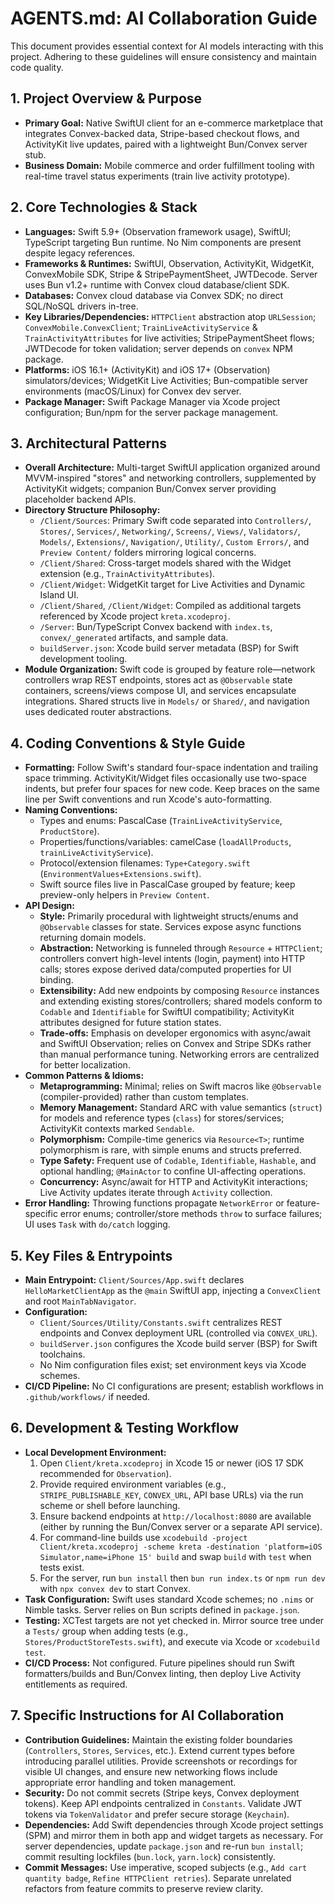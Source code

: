 # AGENTS.md: AI Collaboration Guide

This document provides essential context for AI models interacting with this project. Adhering to these guidelines will ensure consistency and maintain code quality.

## 1. Project Overview & Purpose

- **Primary Goal:** Native SwiftUI client for an e-commerce marketplace that integrates Convex-backed data, Stripe-based checkout flows, and ActivityKit live updates, paired with a lightweight Bun/Convex server stub.
- **Business Domain:** Mobile commerce and order fulfillment tooling with real-time travel status experiments (train live activity prototype).

## 2. Core Technologies & Stack

- **Languages:** Swift 5.9+ (Observation framework usage), SwiftUI; TypeScript targeting Bun runtime. No Nim components are present despite legacy references.
- **Frameworks & Runtimes:** SwiftUI, Observation, ActivityKit, WidgetKit, ConvexMobile SDK, Stripe & StripePaymentSheet, JWTDecode. Server uses Bun v1.2+ runtime with Convex cloud database/client SDK.
- **Databases:** Convex cloud database via Convex SDK; no direct SQL/NoSQL drivers in-tree.
- **Key Libraries/Dependencies:** `HTTPClient` abstraction atop `URLSession`; `ConvexMobile.ConvexClient`; `TrainLiveActivityService` & `TrainActivityAttributes` for live activities; StripePaymentSheet flows; JWTDecode for token validation; server depends on `convex` NPM package.
- **Platforms:** iOS 16.1+ (ActivityKit) and iOS 17+ (Observation) simulators/devices; WidgetKit Live Activities; Bun-compatible server environments (macOS/Linux) for Convex dev server.
- **Package Manager:** Swift Package Manager via Xcode project configuration; Bun/npm for the server package management.

## 3. Architectural Patterns

- **Overall Architecture:** Multi-target SwiftUI application organized around MVVM-inspired "stores" and networking controllers, supplemented by ActivityKit widgets; companion Bun/Convex server providing placeholder backend APIs.
- **Directory Structure Philosophy:**
  - `/Client/Sources`: Primary Swift code separated into `Controllers/`, `Stores/`, `Services/`, `Networking/`, `Screens/`, `Views/`, `Validators/`, `Models/`, `Extensions/`, `Navigation/`, `Utility/`, `Custom Errors/`, and `Preview Content/` folders mirroring logical concerns.
  - `/Client/Shared`: Cross-target models shared with the Widget extension (e.g., `TrainActivityAttributes`).
  - `/Client/Widget`: WidgetKit target for Live Activities and Dynamic Island UI.
  - `/Client/Shared`, `/Client/Widget`: Compiled as additional targets referenced by Xcode project `kreta.xcodeproj`.
  - `/Server`: Bun/TypeScript Convex backend with `index.ts`, `convex/_generated` artifacts, and sample data.
  - `buildServer.json`: Xcode build server metadata (BSP) for Swift development tooling.
- **Module Organization:** Swift code is grouped by feature role—network controllers wrap REST endpoints, stores act as `@Observable` state containers, screens/views compose UI, and services encapsulate integrations. Shared structs live in `Models/` or `Shared/`, and navigation uses dedicated router abstractions.

## 4. Coding Conventions & Style Guide

- **Formatting:** Follow Swift's standard four-space indentation and trailing space trimming. ActivityKit/Widget files occasionally use two-space indents, but prefer four spaces for new code. Keep braces on the same line per Swift conventions and run Xcode's auto-formatting.
- **Naming Conventions:**
  - Types and enums: PascalCase (`TrainLiveActivityService`, `ProductStore`).
  - Properties/functions/variables: camelCase (`loadAllProducts`, `trainLiveActivityService`).
  - Protocol/extension filenames: `Type+Category.swift` (`EnvironmentValues+Extensions.swift`).
  - Swift source files live in PascalCase grouped by feature; keep preview-only helpers in `Preview Content`.
- **API Design:**
  - **Style:** Primarily procedural with lightweight structs/enums and `@Observable` classes for state. Services expose async functions returning domain models.
  - **Abstraction:** Networking is funneled through `Resource` + `HTTPClient`; controllers convert high-level intents (login, payment) into HTTP calls; stores expose derived data/computed properties for UI binding.
  - **Extensibility:** Add new endpoints by composing `Resource` instances and extending existing stores/controllers; shared models conform to `Codable` and `Identifiable` for SwiftUI compatibility; ActivityKit attributes designed for future station states.
  - **Trade-offs:** Emphasis on developer ergonomics with async/await and SwiftUI Observation; relies on Convex and Stripe SDKs rather than manual performance tuning. Networking errors are centralized for better localization.
- **Common Patterns & Idioms:**
  - **Metaprogramming:** Minimal; relies on Swift macros like `@Observable` (compiler-provided) rather than custom templates.
  - **Memory Management:** Standard ARC with value semantics (`struct`) for models and reference types (`class`) for stores/services; ActivityKit contexts marked `Sendable`.
  - **Polymorphism:** Compile-time generics via `Resource<T>`; runtime polymorphism is rare, with simple enums and structs preferred.
  - **Type Safety:** Frequent use of `Codable`, `Identifiable`, `Hashable`, and optional handling; `@MainActor` to confine UI-affecting operations.
  - **Concurrency:** Async/await for HTTP and ActivityKit interactions; Live Activity updates iterate through `Activity` collection.
- **Error Handling:** Throwing functions propagate `NetworkError` or feature-specific error enums; controller/store methods `throw` to surface failures; UI uses `Task` with `do/catch` logging.

## 5. Key Files & Entrypoints

- **Main Entrypoint:** `Client/Sources/App.swift` declares `HelloMarketClientApp` as the `@main` SwiftUI app, injecting a `ConvexClient` and root `MainTabNavigator`.
- **Configuration:**
  - `Client/Sources/Utility/Constants.swift` centralizes REST endpoints and Convex deployment URL (controlled via `CONVEX_URL`).
  - `buildServer.json` configures the Xcode build server (BSP) for Swift toolchains.
  - No Nim configuration files exist; set environment keys via Xcode schemes.
- **CI/CD Pipeline:** No CI configurations are present; establish workflows in `.github/workflows/` if needed.

## 6. Development & Testing Workflow

- **Local Development Environment:**
  1. Open `Client/kreta.xcodeproj` in Xcode 15 or newer (iOS 17 SDK recommended for `Observation`).
  2. Provide required environment variables (e.g., `STRIPE_PUBLISHABLE_KEY`, `CONVEX_URL`, API base URLs) via the run scheme or shell before launching.
  3. Ensure backend endpoints at `http://localhost:8080` are available (either by running the Bun/Convex server or a separate API service).
  4. For command-line builds use `xcodebuild -project Client/kreta.xcodeproj -scheme kreta -destination 'platform=iOS Simulator,name=iPhone 15' build` and swap `build` with `test` when tests exist.
  5. For the server, run `bun install` then `bun run index.ts` or `npm run dev` with `npx convex dev` to start Convex.
- **Task Configuration:** Swift uses standard Xcode schemes; no `.nims` or Nimble tasks. Server relies on Bun scripts defined in `package.json`.
- **Testing:** XCTest targets are not yet checked in. Mirror source tree under a `Tests/` group when adding tests (e.g., `Stores/ProductStoreTests.swift`), and execute via Xcode or `xcodebuild test`.
- **CI/CD Process:** Not configured. Future pipelines should run Swift formatters/builds and Bun/Convex linting, then deploy Live Activity entitlements as required.

## 7. Specific Instructions for AI Collaboration

- **Contribution Guidelines:** Maintain the existing folder boundaries (`Controllers`, `Stores`, `Services`, etc.). Extend current types before introducing parallel utilities. Provide screenshots or recordings for visible UI changes, and ensure new networking flows include appropriate error handling and token management.
- **Security:** Do not commit secrets (Stripe keys, Convex deployment tokens). Keep API endpoints centralized in `Constants`. Validate JWT tokens via `TokenValidator` and prefer secure storage (`Keychain`).
- **Dependencies:** Add Swift dependencies through Xcode project settings (SPM) and mirror them in both app and widget targets as necessary. For server dependencies, update `package.json` and re-run `bun install`; commit resulting lockfiles (`bun.lock`, `yarn.lock`) consistently.
- **Commit Messages:** Use imperative, scoped subjects (e.g., `Add cart quantity badge`, `Refine HTTPClient retries`). Separate unrelated refactors from feature commits to preserve review clarity.
